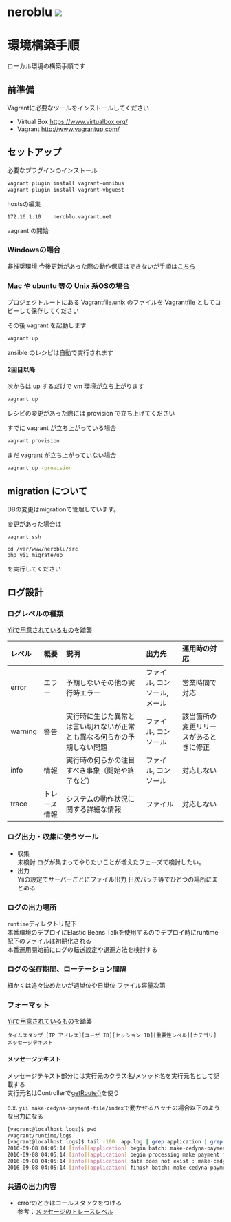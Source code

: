 # neroblu ![](https://circleci.com/gh/oz-sysb/neroblu.svg?style=shield&circle-token=35bdb750bd4362e274db3e93340d5387d65530bb)

# 環境構築手順

ローカル環境の構築手順です

## 前準備

Vagrantに必要なツールをインストールしてください

- Virtual Box https://www.virtualbox.org/
- Vagrant http://www.vagrantup.com/

## セットアップ

必要なプラグインのインストール

```sh
vagrant plugin install vagrant-omnibus
vagrant plugin install vagrant-vbguest
```

hostsの編集

```
172.16.1.10    neroblu.vagrant.net
```

vagrant の開始
### Windowsの場合
非推奨環境
今後更新があった際の動作保証はできないが手順は[こちら](https://github.com/oz-sysb/neroblu/wiki/Windowsでの環境構築)

### Mac や ubuntu 等の Unix 系OSの場合

プロジェクトルートにある Vagrantfile.unix のファイルを Vagrantfile としてコピーして保存してください

その後 vagrant を起動します

```sh
vagrant up
```

ansible のレシピは自動で実行されます

#### 2回目以降

次からは up するだけで vm 環境が立ち上がります

```sh
vagrant up
```

レシピの変更があった際には provision で立ち上げてください

すでに vagrant が立ち上がっている場合

```sh
vagrant provision
```

まだ vagrant が立ち上がっていない場合

```sh
vagrant up -provision
```

## migration について

DBの変更はmigrationで管理しています。

変更があった場合は

```
vagrant ssh
```

```
cd /var/www/neroblu/src
php yii migrate/up
```

を実行してください

## ログ設計
### ログレベルの種類  
 [Yiiで用意されているもの](https://github.com/yiisoft/yii2/blob/master/docs/guide-ja/runtime-logging.md#メッセージを記録する-)を踏襲
 
|レベル|概要|説明|出力先|運用時の対応|
|:--|:--|:--|:--|:--|
|error|エラー|予期しないその他の実行時エラー|ファイル, コンソール, メール|営業時間で対応|
|warning|警告|実行時に生じた異常とは言い切れないが正常とも異なる何らかの予期しない問題|ファイル, コンソール|該当箇所の変更リリースがあるときに修正|
|info|情報|実行時の何らかの注目すべき事象（開始や終了など）|ファイル, コンソール|対応しない|
|trace|トレース情報|システムの動作状況に関する詳細な情報|ファイル|対応しない|

### ログ出力・収集に使うツール
 - 収集  
未検討
ログが集まってやりたいことが増えたフェーズで検討したい。  
 - 出力  
 Yiiの設定でサーバーごとにファイル出力
 日次バッチ等でひとつの場所にまとめる
 
### ログの出力場所
`runtime`ディレクトリ配下  
本番環境のデプロイにElastic Beans Talkを使用するのでデプロイ時にruntime配下のファイルは初期化される  
本番運用開始前にログの転送設定や退避方法を検討する  

### ログの保存期間、ローテーション間隔
 細かくは追々決めたいが週単位や日単位 
 ファイル容量次第

### フォーマット
[Yiiで用意されているもの](https://github.com/yiisoft/yii2/blob/master/docs/guide-ja/runtime-logging.md#メッセージの書式設定)を踏襲

```
タイムスタンプ [IP アドレス][ユーザ ID][セッション ID][重要性レベル][カテゴリ] メッセージテキスト
```	

#### メッセージテキスト
メッセージテキスト部分には実行元のクラス名/メソッド名を実行元名として記載する  
実行元名はControllerで[getRoute()](http://www.yiiframework.com/doc-2.0/yii-base-controller.html#getRoute()-detail)を使う  

e.x. `yii make-cedyna-payment-file/index`で動かせるバッチの場合以下のような出力になる  
```bash
[vagrant@localhost logs]$ pwd
/vagrant/runtime/logs
[vagrant@localhost logs]$ tail -100  app.log | grep application | grep 'make-cedyna-payment-file/index'
2016-09-08 04:05:14 [info][application] begin batch: make-cedyna-payment-file/index
2016-09-08 04:05:14 [info][application] begin processing make payment file: make-cedyna-payment-file/index
2016-09-08 04:05:14 [info][application] data does not exist : make-cedyna-payment-file/index
2016-09-08 04:05:14 [info][application] finish batch: make-cedyna-payment-file/index
```


### 共通の出力内容  
 - errorのときはコールスタックをつける  
参考：[メッセージのトレースレベル](https://github.com/yiisoft/yii2/blob/master/docs/guide-ja/runtime-logging.md#メッセージのトレースレベル-)
